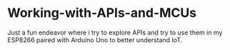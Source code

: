 # Working-with-APIs-and-MCUs
Just a fun endeavor where i try to explore APIs and try to use them in my ESP8266 paired with Arduino Uno to better understand IoT. 
